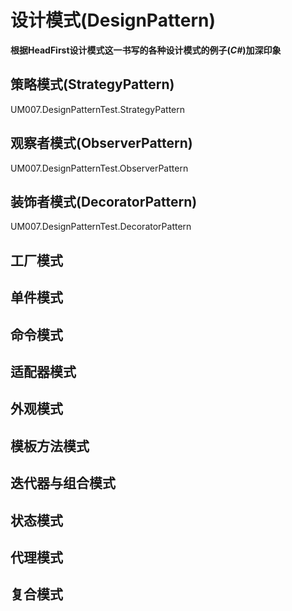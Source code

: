 # 设计模式(DesignPattern) #
**根据HeadFirst设计模式这一书写的各种设计模式的例子(_C#_)加深印象**
## 策略模式(StrategyPattern) ##
UM007.DesignPatternTest.StrategyPattern
## 观察者模式(ObserverPattern) ##
UM007.DesignPatternTest.ObserverPattern
## 装饰者模式(DecoratorPattern) ##
UM007.DesignPatternTest.DecoratorPattern
## 工厂模式 ##
## 单件模式 ##
## 命令模式 ##
## 适配器模式 ##
## 外观模式 ##
## 模板方法模式 ##
## 迭代器与组合模式 ##
## 状态模式 ##
## 代理模式 ##
## 复合模式 ##
